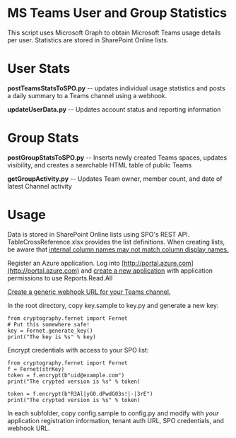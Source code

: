 # MS Teams User and Group Statistics

This script uses Microsoft Graph to obtain Microsoft Teams usage details per user. Statistics are stored in SharePoint Online lists.

# User Stats
**postTeamsStatsToSPO.py** -- updates individual usage statistics and posts a daily summary to a Teams channel using a webhook.

**updateUserData.py** -- Updates account status and reporting information

# Group Stats
**postGroupStatsToSPO.py** -- Inserts newly created Teams spaces, updates visibility, and creates a searchable HTML table of  public Teams

**getGroupActivity.py** -- Updates Team owner, member count, and date of latest Channel activity


# Usage
Data is stored in SharePoint Online lists using SPO's REST API. TableCrossReference.xlsx provides the list definitions. When creating lists, be aware that [internal column names may not match column display names.](http://lisa.rushworth.us/?p=4572)

Register an Azure application. Log into [http://portal.azure.com](http://portal.azure.com) and [create a new application](http://lisa.rushworth.us/?p=3945) with application permissions to use Reports.Read.All

[Create a generic webhook URL for your Teams channel.](http://lisa.rushworth.us/?p=3992)

In the root directory, copy key.sample to key.py and generate a new key:

    from cryptography.fernet import Fernet
    # Put this somewhere safe!
    key = Fernet.generate_key()
    print("The key is %s" % key)


Encrypt credentials with access to your SPO list:

    from cryptography.fernet import Fernet
    f = Fernet(strKey)
    token = f.encrypt(b"uid@example.com")
    print("The crypted version is %s" % token)
     
    token = f.encrypt(b"R3Al|yG0.dPwdG03s!|-|3rE")
    print("The crypted version is %s" % token)

In each subfolder, copy config.sample to config.py and modify with *your* application registration information, tenant auth URL, SPO credentials, and webhook URL.

